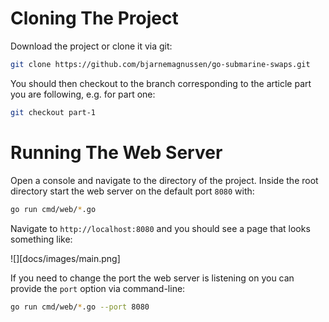 # Cloning The Project

Download the project or clone it via git:

```bash
git clone https://github.com/bjarnemagnussen/go-submarine-swaps.git
```

You should then checkout to the branch corresponding to the article part you are following, e.g. for part one:

```bash
git checkout part-1
```

# Running The Web Server

Open a console and navigate to the directory of the project. Inside the root directory start the web server on the default port `8080` with:

```bash
go run cmd/web/*.go
```

Navigate to `http://localhost:8080` and you should see a page that looks something like:

![][docs/images/main.png]

If you need to change the port the web server is listening on you can provide the `port` option via command-line:

```bash
go run cmd/web/*.go --port 8080
```
